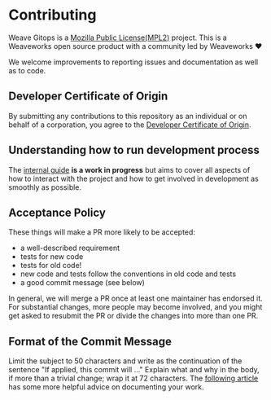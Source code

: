 # Contributing

Weave Gitops is a [Mozilla Public License(MPL2)](LICENSE) project. This is a Weaveworks
open source product with a community led by Weaveworks :heart:

We welcome improvements to reporting issues and documentation as well as to code.

## Developer Certificate of Origin

By submitting any contributions to this repository as an individual or on behalf of a corporation, you agree to the [Developer Certificate of Origin](DCO).

## Understanding how to run development process

The [internal guide](doc/development-process.md) **is a work in progress** but aims to cover all aspects of how to
interact with the project and how to get involved in development as smoothly as possible.

## Acceptance Policy

These things will make a PR more likely to be accepted:

- a well-described requirement
- tests for new code
- tests for old code!
- new code and tests follow the conventions in old code and tests
- a good commit message (see below)

In general, we will merge a PR once at least one maintainer has endorsed it. For substantial changes, more people may become involved, and you might get asked to resubmit the PR or divide the changes into more than one PR.

## Format of the Commit Message

Limit the subject to 50 characters and write as the continuation of the sentence "If applied, this commit will ..."
Explain what and why in the body, if more than a trivial change; wrap it at 72 characters.
The [following article](https://cbea.ms/git-commit/#seven-rules) has some more helpful advice on documenting your work.
